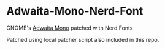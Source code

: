 # Adwaita-Mono-Nerd-Font
GNOME's [Adwaita Mono](https://gitlab.gnome.org/GNOME/adwaita-fonts) patched with Nerd Fonts

Patched using local patcher script also included in this repo.
